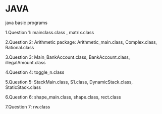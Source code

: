 # JAVA
java basic programs

1.Question 1: mainclass.class , matrix.class

2.Question 2: Arithmetic package: Arithmetic_main.class, Complex.class, Rational.class

3.Question 3: Main_BankAccount.class, BankAccount.class, illegalAmount.class

4.Question 4: toggle_n.class

5.Question 5: StackMain.class, S1.class, DynamicStack.class, StaticStack.class

6.Question 6: shape_main.class, shape.class, rect.class

7.Question 7: rw.class

